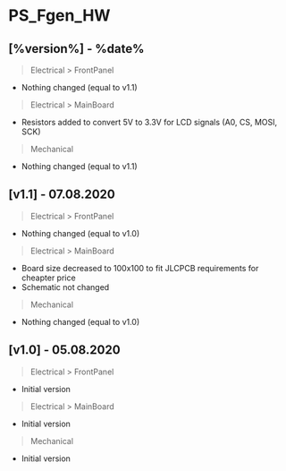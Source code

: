 # PS_Fgen_HW

## [%version%] - %date%

> Electrical > FrontPanel
- Nothing changed (equal to v1.1)

> Electrical > MainBoard
- Resistors added to convert 5V to 3.3V for LCD signals (A0, CS, MOSI, SCK)

> Mechanical
- Nothing changed (equal to v1.1)

## [v1.1] - 07.08.2020
> Electrical > FrontPanel
- Nothing changed (equal to v1.0)

> Electrical > MainBoard
- Board size decreased to 100x100 to fit JLCPCB requirements for cheapter price
- Schematic not changed

> Mechanical
- Nothing changed (equal to v1.0)

## [v1.0] - 05.08.2020
> Electrical > FrontPanel
- Initial version

> Electrical > MainBoard
- Initial version

> Mechanical
- Initial version